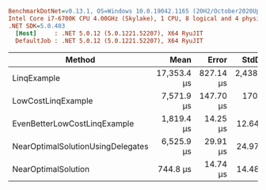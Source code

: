 ``` ini

BenchmarkDotNet=v0.13.1, OS=Windows 10.0.19042.1165 (20H2/October2020Update)
Intel Core i7-6700K CPU 4.00GHz (Skylake), 1 CPU, 8 logical and 4 physical cores
.NET SDK=5.0.403
  [Host]     : .NET 5.0.12 (5.0.1221.52207), X64 RyuJIT
  DefaultJob : .NET 5.0.12 (5.0.1221.52207), X64 RyuJIT


```
|                            Method |        Mean |     Error |      StdDev | Ratio | RatioSD |    Gen 0 | Allocated |
|---------------------------------- |------------:|----------:|------------:|------:|--------:|---------:|----------:|
|                       LinqExample | 17,353.4 μs | 827.14 μs | 2,438.83 μs | 22.32 |    3.17 | 109.3750 | 480,000 B |
|                LowCostLinqExample |  7,571.9 μs | 147.70 μs |   170.09 μs | 10.17 |    0.36 |        - |         - |
|      EvenBetterLowCostLinqExample |  1,819.4 μs |  14.25 μs |    12.64 μs |  2.44 |    0.05 |        - |         - |
| NearOptimalSolutionUsingDelegates |  6,525.9 μs |  29.91 μs |    24.97 μs |  8.75 |    0.19 |        - |         - |
|               NearOptimalSolution |    744.8 μs |  14.74 μs |    14.48 μs |  1.00 |    0.00 |        - |         - |
